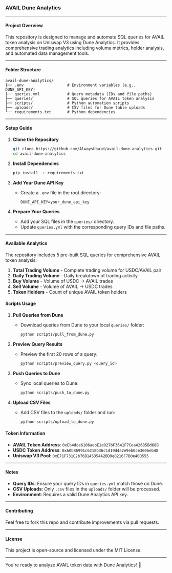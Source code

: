### **AVAIL Dune Analytics**

---

#### **Project Overview**
This repository is designed to manage and automate SQL queries for AVAIL token analysis on Uniswap V3 using Dune Analytics. It provides comprehensive trading analytics including volume metrics, holder analysis, and automated data management tools.

---

#### **Folder Structure**
```
avail-dune-analytics/
├── .env                   # Environment variables (e.g., DUNE_API_KEY)
├── queries.yml            # Query metadata (IDs and file paths)
├── queries/               # SQL queries for AVAIL token analysis
├── scripts/               # Python automation scripts
├── uploads/               # CSV files for Dune table uploads
└── requirements.txt       # Python dependencies
```

---

#### **Setup Guide**
1. **Clone the Repository**
   ```bash
   git clone https://github.com/AlwaysUbaid/avail-dune-analytics.git
   cd avail-dune-analytics
   ```

2. **Install Dependencies**
   ```bash
   pip install -r requirements.txt
   ```

3. **Add Your Dune API Key**
   - Create a `.env` file in the root directory:
     ```plaintext
     DUNE_API_KEY=your_dune_api_key
     ```

4. **Prepare Your Queries**
   - Add your SQL files in the `queries/` directory.
   - Update `queries.yml` with the corresponding query IDs and file paths.

---

#### **Available Analytics**

The repository includes 5 pre-built SQL queries for comprehensive AVAIL token analysis:

1. **Total Trading Volume** - Complete trading volume for USDC/AVAIL pair
2. **Daily Trading Volume** - Daily breakdown of trading activity
3. **Buy Volume** - Volume of USDC → AVAIL trades
4. **Sell Volume** - Volume of AVAIL → USDC trades  
5. **Token Holders** - Count of unique AVAIL token holders

#### **Scripts Usage**

1. **Pull Queries from Dune**
   - Download queries from Dune to your local `queries/` folder:
     ```bash
     python scripts/pull_from_dune.py
     ```

2. **Preview Query Results**
   - Preview the first 20 rows of a query:
     ```bash
     python scripts/preview_query.py <query_id>
     ```

3. **Push Queries to Dune**
   - Sync local queries to Dune:
     ```bash
     python scripts/push_to_dune.py
     ```

4. **Upload CSV Files**
   - Add CSV files to the `uploads/` folder and run:
     ```bash
     python scripts/upload_to_dune.py
     ```

#### **Token Information**
- **AVAIL Token Address**: `0xEb4dce6106aebE1a927bF3641F7Cea42685Bd68B`
- **USDC Token Address**: `0xA0b86991c6218b36c1d19d4a2e9eb0ce3606eb48`
- **Uniswap V3 Pool**: `0xE71F731C2b76B145354A2BD9e8216F7B0e40D555`

---

#### **Notes**
- **Query IDs**: Ensure your query IDs in `queries.yml` match those on Dune.
- **CSV Uploads**: Only `.csv` files in the `uploads/` folder will be processed.
- **Environment**: Requires a valid Dune Analytics API key.

---

#### **Contributing**
Feel free to fork this repo and contribute improvements via pull requests.

---

#### **License**
This project is open-source and licensed under the MIT License.

---

You're ready to analyze AVAIL token data with Dune Analytics! 🎉
